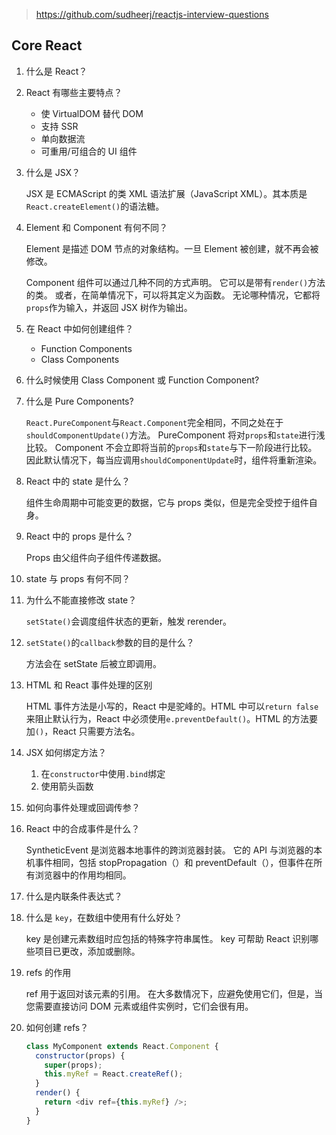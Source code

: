 > https://github.com/sudheerj/reactjs-interview-questions

## Core React

1.  什么是 React？

2.  React 有哪些主要特点？

    - 使 VirtualDOM 替代 DOM
    - 支持 SSR
    - 单向数据流
    - 可重用/可组合的 UI 组件

3.  什么是 JSX？

    JSX 是 ECMAScript 的类 XML 语法扩展（JavaScript XML）。其本质是`React.createElement()`的语法糖。

4.  Element 和 Component 有何不同？

    Element 是描述 DOM 节点的对象结构。一旦 Element 被创建，就不再会被修改。

    Component 组件可以通过几种不同的方式声明。 它可以是带有`render()`方法的类。 或者，在简单情况下，可以将其定义为函数。 无论哪种情况，它都将`props`作为输入，并返回 JSX 树作为输出。

5.  在 React 中如何创建组件？

    - Function Components
    - Class Components

6.  什么时候使用 Class Component 或 Function Component?

7.  什么是 Pure Components?

    `React.PureComponent`与`React.Component`完全相同，不同之处在于`shouldComponentUpdate()`方法。 PureComponent 将对`props`和`state`进行浅比较。 Component 不会立即将当前的`props`和`state`与下一阶段进行比较。 因此默认情况下，每当应调用`shouldComponentUpdate`时，组件将重新渲染。

8.  React 中的 state 是什么？

    组件生命周期中可能变更的数据，它与 props 类似，但是完全受控于组件自身。

9.  React 中的 props 是什么？

    Props 由父组件向子组件传递数据。

10. state 与 props 有何不同？

11. 为什么不能直接修改 state？

    `setState()`会调度组件状态的更新，触发 rerender。

12. `setState()`的`callback`参数的目的是什么？

    方法会在 setState 后被立即调用。

13. HTML 和 React 事件处理的区别

    HTML 事件方法是小写的，React 中是驼峰的。HTML 中可以`return false`来阻止默认行为，React 中必须使用`e.preventDefault()`。HTML 的方法要加`()`，React 只需要方法名。

14. JSX 如何绑定方法？

    1. 在`constructor`中使用`.bind`绑定
    2. 使用箭头函数

15. 如何向事件处理或回调传参？

16. React 中的合成事件是什么？

    SyntheticEvent 是浏览器本地事件的跨浏览器封装。 它的 API 与浏览器的本机事件相同，包括 stopPropagation（）和 preventDefault（），但事件在所有浏览器中的作用均相同。

17. 什么是内联条件表达式？

18. 什么是 `key`，在数组中使用有什么好处？

    key 是创建元素数组时应包括的特殊字符串属性。 key 可帮助 React 识别哪些项目已更改，添加或删除。

19. refs 的作用

    ref 用于返回对该元素的引用。 在大多数情况下，应避免使用它们，但是，当您需要直接访问 DOM 元素或组件实例时，它们会很有用。

20. 如何创建 refs？

    ```js
    class MyComponent extends React.Component {
      constructor(props) {
        super(props);
        this.myRef = React.createRef();
      }
      render() {
        return <div ref={this.myRef} />;
      }
    }
    ```
